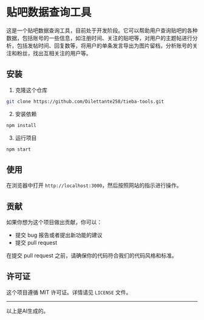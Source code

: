 # 贴吧数据查询工具

这是一个贴吧数据查询工具，目前处于开发阶段。它可以帮助用户查询贴吧的各种数据，包括账号的一些信息，如注册时间、关注的贴吧等，对用户的主题帖进行分析，包括发帖时间、回复数等，将用户的单条发言导出为图片留档，分析账号的关注和粉丝，找出互相关注的用户等。

## 安装

1. 克隆这个仓库
```bash
git clone https://github.com/Dilettante258/tieba-tools.git
```
2. 安装依赖
```bash
npm install
```
3. 运行项目
```bash
npm start
```

## 使用

在浏览器中打开 `http://localhost:3000`，然后按照网站的指示进行操作。

## 贡献

如果你想为这个项目做出贡献，你可以：

- 提交 bug 报告或者提出新功能的建议
- 提交 pull request

在提交 pull request 之前，请确保你的代码符合我们的代码风格和标准。

## 许可证

这个项目遵循 MIT 许可证。详情请见 `LICENSE` 文件。

---
以上是AI生成的。
